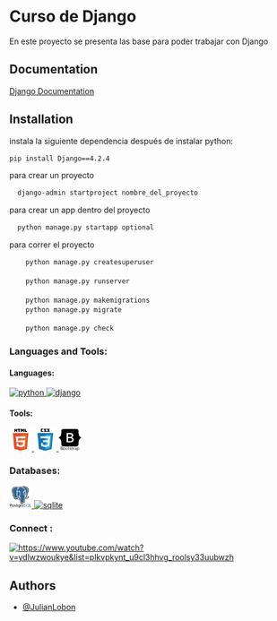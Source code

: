 # Curso de Django 

En este proyecto se presenta las base para poder trabajar con Django

## Documentation

[Django Documentation](https://docs.djangoproject.com/en/)

## Installation

instala la siguiente dependencia después de instalar python:

```bash
pip install Django==4.2.4
```

para crear un proyecto

```bash
  django-admin startproject nombre_del_proyecto
```
para crear un  app dentro del proyecto
```bash
  python manage.py startapp optional    
```

para correr el proyecto

```bash
    python manage.py createsuperuser

    python manage.py runserver

    python manage.py makemigrations
    python manage.py migrate
    
    python manage.py check
```

<h3 align="left">Languages and Tools:</h3>
<p align="left">
<h4 align="left">Languages:</h4>

 <a href="https://www.python.org/" target="_blank" rel="noreferrer"> <img src="https://www.vectorlogo.zone/logos/python/python-icon.svg" alt="python" width="40" height="40"/> </a>
<a href="https://www.djangoproject.com/" target="_blank" rel="noreferrer"> <img src="https://cdn.worldvectorlogo.com/logos/django.svg" alt="django" width="40" height="40"/> </a>

<h4 align="left">Tools:</h4>
 <a href="https://www.w3.org/html/" target="_blank" rel="noreferrer"> <img src="https://raw.githubusercontent.com/devicons/devicon/master/icons/html5/html5-original-wordmark.svg" alt="html5" width="40" height="40"/> </a> 
 <a href="https://www.w3schools.com/css/" target="_blank" rel="noreferrer"> <img src="https://raw.githubusercontent.com/devicons/devicon/master/icons/css3/css3-original-wordmark.svg" alt="css3" width="40" height="40"/> </a> 
 <a href="https://getbootstrap.com" target="_blank" rel="noreferrer"> <img src="https://raw.githubusercontent.com/devicons/devicon/master/icons/bootstrap/bootstrap-plain-wordmark.svg" alt="bootstrap" width="40" height="40"/> </a>

<h3 align="left">Databases:</h3>
<a href="https://www.postgresql.org" target="_blank" rel="noreferrer"> <img src="https://raw.githubusercontent.com/devicons/devicon/master/icons/postgresql/postgresql-original-wordmark.svg" alt="postgresql" width="40" height="40"/> </a> 
<a href="https://www.sqlite.org/" target="_blank" rel="noreferrer"> <img src="https://www.vectorlogo.zone/logos/sqlite/sqlite-icon.svg" alt="sqlite" width="40" height="40"/> </a> </p>

<h3 align="left">Connect : </h3>
<p align="left">
<a href="https://www.youtube.com/c/https://www.youtube.com/watch?v=ydlwzwoukye&list=plkvpkynt_u9cl3hhvg_roolsy33uubwzh" target="blank"><img align="center" src="https://raw.githubusercontent.com/rahuldkjain/github-profile-readme-generator/master/src/images/icons/Social/youtube.svg" alt="https://www.youtube.com/watch?v=ydlwzwoukye&list=plkvpkynt_u9cl3hhvg_roolsy33uubwzh" height="30" width="40" /></a> 
</p>


## Authors

- [@JulianLobon](https://www.github.com/lobonjulian)


